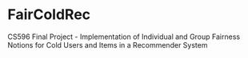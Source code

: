 # FairColdRec
CS596 Final Project - Implementation of Individual and Group Fairness Notions for Cold Users and Items in a Recommender System
